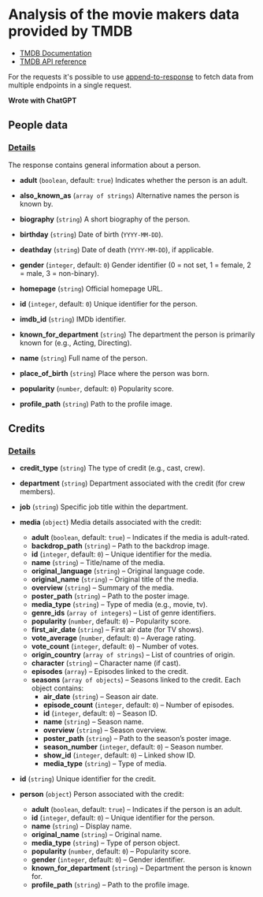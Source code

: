 # Analysis of the movie makers data provided by TMDB

* [TMDB Documentation](developer.themoviedb.org/docs)
* [TMDB API reference](https://developer.themoviedb.org/reference/intro/getting-started)

For the requests it's possible to use [append-to-response](https://developer.themoviedb.org/docs/append-to-response) to fetch data from multiple endpoints in a single request.

**Wrote with ChatGPT**

## People data

### [Details](https://developer.themoviedb.org/reference/person-details)

The response contains general information about a person.

- **adult** (`boolean`, default: `true`)
  Indicates whether the person is an adult.

- **also_known_as** (`array of strings`)
  Alternative names the person is known by.

- **biography** (`string`)
  A short biography of the person.

- **birthday** (`string`)
  Date of birth (`YYYY-MM-DD`).

- **deathday** (`string`)
  Date of death (`YYYY-MM-DD`), if applicable.

- **gender** (`integer`, default: `0`)
  Gender identifier (0 = not set, 1 = female, 2 = male, 3 = non-binary).

- **homepage** (`string`)
  Official homepage URL.

- **id** (`integer`, default: `0`)
  Unique identifier for the person.

- **imdb_id** (`string`)
  IMDb identifier.

- **known_for_department** (`string`)
  The department the person is primarily known for (e.g., Acting, Directing).

- **name** (`string`)
  Full name of the person.

- **place_of_birth** (`string`)
  Place where the person was born.

- **popularity** (`number`, default: `0`)
  Popularity score.

- **profile_path** (`string`)
  Path to the profile image.


## Credits

### [Details](https://developer.themoviedb.org/reference/credit-details)

- **credit_type** (`string`)
  The type of credit (e.g., cast, crew).

- **department** (`string`)
  Department associated with the credit (for crew members).

- **job** (`string`)
  Specific job title within the department.

- **media** (`object`)
  Media details associated with the credit:
  - **adult** (`boolean`, default: `true`) – Indicates if the media is adult-rated.
  - **backdrop_path** (`string`) – Path to the backdrop image.
  - **id** (`integer`, default: `0`) – Unique identifier for the media.
  - **name** (`string`) – Title/name of the media.
  - **original_language** (`string`) – Original language code.
  - **original_name** (`string`) – Original title of the media.
  - **overview** (`string`) – Summary of the media.
  - **poster_path** (`string`) – Path to the poster image.
  - **media_type** (`string`) – Type of media (e.g., movie, tv).
  - **genre_ids** (`array of integers`) – List of genre identifiers.
  - **popularity** (`number`, default: `0`) – Popularity score.
  - **first_air_date** (`string`) – First air date (for TV shows).
  - **vote_average** (`number`, default: `0`) – Average rating.
  - **vote_count** (`integer`, default: `0`) – Number of votes.
  - **origin_country** (`array of strings`) – List of countries of origin.
  - **character** (`string`) – Character name (if cast).
  - **episodes** (`array`) – Episodes linked to the credit.
  - **seasons** (`array of objects`) – Seasons linked to the credit. Each object contains:
    - **air_date** (`string`) – Season air date.
    - **episode_count** (`integer`, default: `0`) – Number of episodes.
    - **id** (`integer`, default: `0`) – Season ID.
    - **name** (`string`) – Season name.
    - **overview** (`string`) – Season overview.
    - **poster_path** (`string`) – Path to the season’s poster image.
    - **season_number** (`integer`, default: `0`) – Season number.
    - **show_id** (`integer`, default: `0`) – Linked show ID.
    - **media_type** (`string`) – Type of media.

- **id** (`string`)
  Unique identifier for the credit.

- **person** (`object`)
  Person associated with the credit:
  - **adult** (`boolean`, default: `true`) – Indicates if the person is an adult.
  - **id** (`integer`, default: `0`) – Unique identifier for the person.
  - **name** (`string`) – Display name.
  - **original_name** (`string`) – Original name.
  - **media_type** (`string`) – Type of person object.
  - **popularity** (`number`, default: `0`) – Popularity score.
  - **gender** (`integer`, default: `0`) – Gender identifier.
  - **known_for_department** (`string`) – Department the person is known for.
  - **profile_path** (`string`) – Path to the profile image.

